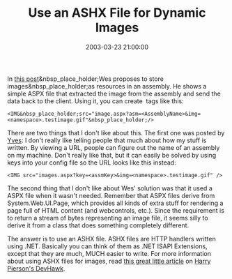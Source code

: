 ﻿---
layout: post
title: "Use an ASHX File for Dynamic Images"
comments: false
date: 2003-03-23 21:00:00
categories:
 - Technology
subtext-id: 8bb8cfea-9be9-4673-b65b-47f5e147ee67
alias: /blog/Use-an-ASHX-File-for-Dynamic-Images.aspx
---


In [this post](http://dotnetweblogs.com/Whaggard/posts/post.aspx?ID=4180)&nbsp_place_holder;Wes proposes to store images&nbsp_place_holder;as resources in an assembly. He shows a simple ASPX file that extracted the image from the assembly and send the data back to the client. Using it, you can create <img> tags like this:
    
    <IMG&nbsp_place_holder;src="image.aspx?asm=<AssemblyName>&img=<namespace>.testimage.gif"&nbsp_place_holder;/>

There are two things that I don't like about this. The first one was posted by [Yves](http://dotnetweblogs.com/Yreynhout/): I don't really like telling people that much about how my stuff is written. By viewing a URL, people can figure out the name of an assembly on my machine. Don't really like that, but it can easily be solved by using keys into your config file so the URL looks like this instead:
    
    <IMG src="images.aspx?key=<assmKey>&img=<namespace>.testimage.gif" />

The second thing that I don't like about Wes' solution was that it used a ASPX file when it wasn't needed. Remember that ASPX files derive from System.Web.UI.Page, which provides all kinds of extra stuff for rendering a page full of HTML content (and webcontrols, etc.). Since the requirement is to return a stream of bytes representing an image file, it seems silly to derive it from a class that does something completely different.

The answer is to use an ASHX file. ASHX files are HTTP handlers written using .NET. Basically you can think of them as .NET ISAPI Extensions, except that they are much, MUCH easier to write. For more information about using ASHX files for images, read [this great little article](http://www.devhawk.net/articles/imagehandler.aspx) on [Harry Pierson's DevHawk](http://www.devhawk.net/).

